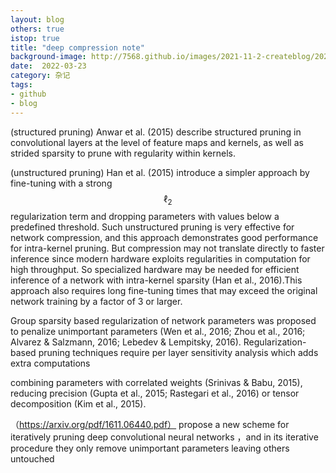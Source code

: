 ```yaml
---
layout: blog
others: true
istop: true
title: "deep compression note"
background-image: http://7568.github.io/images/2021-11-2-createblog/2021-11-02_2.jpeg
date:  2022-03-23
category: 杂记
tags:
- github
- blog
---
```


(structured pruning) Anwar et al. (2015) describe structured pruning in convolutional layers at the
level of feature maps and kernels, as well as strided sparsity to prune with regularity within kernels.

(unstructured pruning) Han et al. (2015) introduce a simpler approach by fine-tuning with a strong $$\ell_2$$ regularization term
and dropping parameters with values below a predefined threshold. Such unstructured pruning is very
effective for network compression, and this approach demonstrates good performance for intra-kernel
pruning. But compression may not translate directly to faster inference since modern hardware exploits regularities in computation for high throughput. So specialized hardware may be needed
for efficient inference of a network with intra-kernel sparsity (Han et al., 2016).This approach
also requires long fine-tuning times that may exceed the original network training by a factor of
3 or larger.

Group sparsity based regularization of network parameters was proposed to penalize
unimportant parameters (Wen et al., 2016; Zhou et al., 2016; Alvarez & Salzmann, 2016; Lebedev
& Lempitsky, 2016). Regularization-based pruning techniques require per layer sensitivity analysis
which adds extra computations

combining parameters with correlated weights (Srinivas & Babu, 2015),
reducing precision (Gupta et al., 2015; Rastegari et al., 2016) or tensor decomposition (Kim et al.,
2015). 

（https://arxiv.org/pdf/1611.06440.pdf） propose a new scheme for iteratively pruning deep convolutional neural networks ，and  in its iterative
procedure they only remove unimportant parameters leaving others untouched




